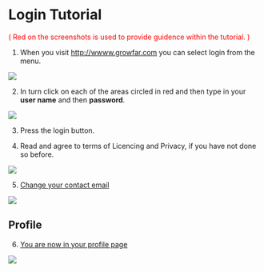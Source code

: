 # Login Tutorial

<span style="color:red">( Red on the screenshots is used to provide guidence within the tutorial. )</span>

1) When you visit http://wwww.growfar.com you can select login from the menu.

![](images/growfarHome.png)

2) In turn click on each of the areas circled in red and then type in your **user name** and then **password**. 

![](images/welcomeEntryPage.png)

3) Press the login button.

4) Read and agree to terms of Licencing and Privacy, if you have not done so before.

![](images/acceptAndAgree.png)

5) [Change your contact email](/index.html?dummy=4#changeEmail)

![](images/changeEmail.png)

## Profile

6) [You are now in your profile page](/index.html?dummy=5#profilePage)

![](images/profilePage.png)

